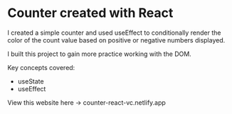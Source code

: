# Counter created with React

I created a simple counter and used useEffect to conditionally render the color of the count value based on positive or negative numbers displayed.

I built this project to gain more practice working with the DOM.

Key concepts covered:

- useState
- useEffect

View this website here -> counter-react-vc.netlify.app
